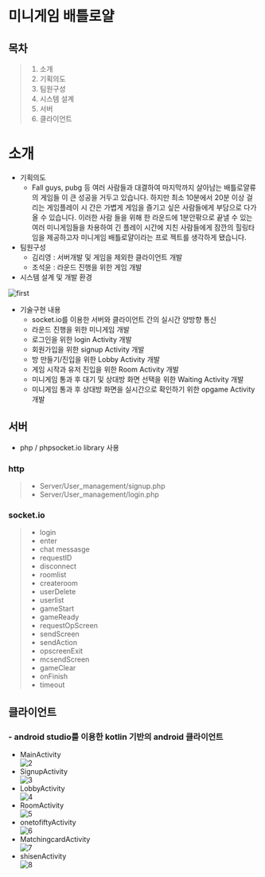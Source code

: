 # 미니게임 배틀로얄

## 목차
>1. 소개
>   1. 기획의도
>   2. 팀원구성
>   3. 시스템 설계
>2. 서버
>3. 클라이언트


# 소개

* 기획의도
  * Fall guys, pubg 등 여러 사람들과 대결하여 마지막까지 살아남는 배틀로얄류의 게임들 이 큰 성공을 거두고 있습니다. 하지만 최소 10분에서 20분 이상 걸리는 게임플레이 시 간은 가볍게 게임을 즐기고 싶은 사람들에게 부담으로 다가올 수 있습니다. 이러한 사람 들을 위해 한 라운드에 1분안팎으로 끝낼 수 있는 여러 미니게임들을 차용하여 긴 플레이 시간에 지친 사람들에게 잠깐의 힐링타임을 제공하고자 미니게임 배틀로얄이라는 프로 젝트를 생각하게 됐습니다.
* 팀원구성
  * 김리영 : 서버개발 및 게임을 제외한 클라이언트 개발
  * 조석윤 : 라운드 진행을 위한 게임 개발
* 시스템 설계 및 개발 환경

![first](https://user-images.githubusercontent.com/79510083/121180078-667ebc80-c89b-11eb-8bf7-73d68c18436b.png)

* 기술구현 내용
  * socket.io를 이용한 서버와 클라이언트 간의 실시간 양방향 통신
  * 라운드 진행을 위한 미니게임 개발
  * 로그인을 위한 login Activity 개발
  * 회원가입을 위한 signup Activity 개발
  * 방 만들기/진입을 위한 Lobby Activity 개발
  * 게임 시작과 유저 진입을 위한 Room Activity 개발
  * 미니게임 통과 후 대기 및 상대방 화면 선택을 위한 Waiting Activity 개발
  * 미니게임 통과 후 상대방 화면을 실시간으로 확인하기 위한 opgame Activity 개발

## 서버
- php / phpsocket.io library 사용
### http
>* Server/User_management/signup.php
>* Server/User_management/login.php
### socket.io
>* login
>* enter
>* chat messasge
>* requestID
>* disconnect
>* roomlist
>* createroom
>* userDelete
>* userlist
>* gameStart
>* gameReady
>* requestOpScreen
>* sendScreen
>* sendAction
>* opscreenExit
>* mcsendScreen
>* gameClear
>* onFinish
>* timeout
## 클라이언트
### - android studio를 이용한 kotlin 기반의 android 클라이언트
* MainActivity<br>
![2](https://user-images.githubusercontent.com/79510083/121180474-ddb45080-c89b-11eb-9d8c-9214f518ec9b.png)
* SignupActivity<br>
![3](https://user-images.githubusercontent.com/79510083/121180496-e3aa3180-c89b-11eb-80b8-d2c703d03855.png)
* LobbyActivity<br>
![4](https://user-images.githubusercontent.com/79510083/121180520-e9077c00-c89b-11eb-9b2f-53f3bf632d43.png)
* RoomActivity<br>
![5](https://user-images.githubusercontent.com/79510083/121180550-f15fb700-c89b-11eb-9453-6fcee26687f1.png)
* onetofiftyActivity<br>
![6](https://user-images.githubusercontent.com/79510083/121180563-f6246b00-c89b-11eb-831f-ecb309dd9c8d.png)
* MatchingcardActivity<br>
![7](https://user-images.githubusercontent.com/79510083/121180592-fb81b580-c89b-11eb-97c7-33d40c7302a8.png)
* shisenActivity<br>
![8](https://user-images.githubusercontent.com/79510083/121180624-00df0000-c89c-11eb-9e6d-3dc8c7718e17.png)
